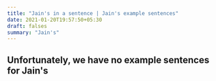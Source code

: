 ```yaml
---
title: "Jain's in a sentence | Jain's example sentences"
date: 2021-01-20T19:57:50+05:30
draft: falses
summary: "Jain's"
---
```

## Unfortunately, we have no example sentences for Jain's                 
